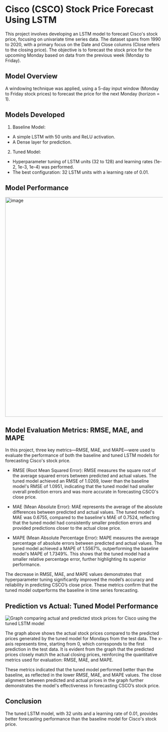 # Cisco (CSCO) Stock Price Forecast Using LSTM
This project involves developing an LSTM model to forecast Cisco's stock price, focusing on univariate time series data. The dataset spans from 1990 to 2020, with a primary focus on the Date and Close columns (Close refers to the closing price). The objective is to forecast the stock price for the upcoming Monday based on data from the previous week (Monday to Friday).

## Model Overview
A windowing technique was applied, using a 5-day input window (Monday to Friday stock prices) to forecast the price for the next Monday (horizon = 1).

## Models Developed
1. Baseline Model:
- A simple LSTM with 50 units and ReLU activation.
- A Dense layer for prediction.
2. Tuned Model:
- Hyperparameter tuning of LSTM units (32 to 128) and learning rates (1e-2, 1e-3, 1e-4) was performed.
- The best configuration: 32 LSTM units with a learning rate of 0.01.

## Model Performance
<img width="700" alt="image" src="https://github.com/user-attachments/assets/d0b82574-2c75-41f5-b0ac-9dd55a4581e1">

## Model Evaluation Metrics: RMSE, MAE, and MAPE
In this project, three key metrics—RMSE, MAE, and MAPE—were used to evaluate the performance of both the baseline and tuned LSTM models for forecasting Cisco's stock price.

- RMSE (Root Mean Squared Error): RMSE measures the square root of the average squared errors between predicted and actual values. The tuned model achieved an RMSE of 1.0269, lower than the baseline model's RMSE of 1.0951, indicating that the tuned model had smaller overall prediction errors and was more accurate in forecasting CSCO's close price.

- MAE (Mean Absolute Error): MAE represents the average of the absolute differences between predicted and actual values. The tuned model's MAE was 0.6755, compared to the baseline's MAE of 0.7524, reflecting that the tuned model had consistently smaller prediction errors and provided predictions closer to the actual close price.

- MAPE (Mean Absolute Percentage Error): MAPE measures the average percentage of absolute errors between predicted and actual values. The tuned model achieved a MAPE of 1.5567%, outperforming the baseline model's MAPE of 1.7349%. This shows that the tuned model had a smaller relative percentage error, further highlighting its superior performance.

The decrease in RMSE, MAE, and MAPE values demonstrates that hyperparameter tuning significantly improved the model’s accuracy and reliability in predicting CSCO’s close price. These metrics confirm that the tuned model outperforms the baseline in time series forecasting.

## Prediction vs Actual: Tuned Model Performance
![Graph comparing actual and predicted stock prices for Cisco using the tuned LSTM model](https://github.com/user-attachments/assets/72313712-3b02-4f1f-9e27-3d5be5696e8b)

The graph above shows the actual stock prices compared to the predicted prices generated by the tuned model for Mondays from the test data. The x-axis represents time, starting from 0, which corresponds to the first prediction in the test data. It is evident from the graph that the predicted prices closely match the actual closing prices, reinforcing the quantitative metrics used for evaluation: RMSE, MAE, and MAPE.

These metrics indicated that the tuned model performed better than the baseline, as reflected in the lower RMSE, MAE, and MAPE values. The close alignment between predicted and actual prices in the graph further demonstrates the model's effectiveness in forecasting CSCO’s stock price.

## Conclusion
The tuned LSTM model, with 32 units and a learning rate of 0.01, provides better forecasting performance than the baseline model for Cisco's stock price.
